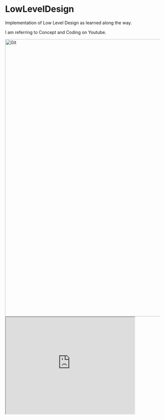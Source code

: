 # LowLevelDesign

Implementation of Low Level Design as learned along the way.

I am referring to Concept and Coding on Youtube.

<img  align="left" alt="Git" width="1000px" height="900px" 
     src="https://www.youtube.com/@ConceptandCoding" />
<iframe width="420" height="315"
src="https://www.youtube.com/@ConceptandCoding">
</iframe>
